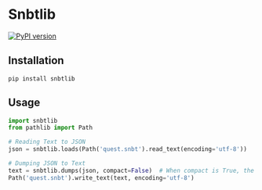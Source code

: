 # Snbtlib
[![PyPI version](https://badge.fury.io/py/snbtlib.svg)](https://badge.fury.io/py/snbtlib)

## Installation
```
pip install snbtlib
```

## Usage
```python
import snbtlib
from pathlib import Path

# Reading Text to JSON
json = snbtlib.loads(Path('quest.snbt').read_text(encoding='utf-8'))

# Dumping JSON to Text
text = snbtlib.dumps(json, compact=False)  # When compact is True, the output will be compatible with Version 1.12 and below
Path('quest.snbt').write_text(text, encoding='utf-8')
```